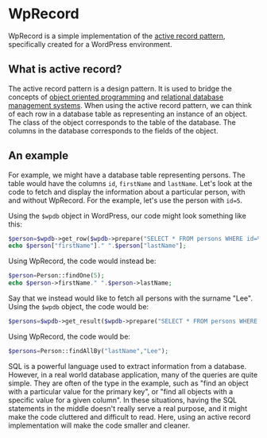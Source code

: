 WpRecord
========

WpRecord is a simple implementation of the [active record pattern](https://en.wikipedia.org/wiki/Active_record_pattern), specifically created for a WordPress environment.

## What is active record?

The active record pattern is a design pattern. It is used to bridge the concepts of [object oriented programming](https://en.wikipedia.org/wiki/Object-oriented_programming) and [relational database management systems](https://en.wikipedia.org/wiki/Relational_database_management_system). When using the active record pattern, we can think of each row in a database table as representing an instance of an object. The class of the object corresponds to the table of the database. The columns in the database corresponds to the fields of the object.

## An example

For example, we might have a database table representing persons. The table would have the columns `id`, `firstName` and `lastName`. Let's look at the code to fetch and display the information about a particular person, with and without WpRecord. For the example, let's use the person with `id=5`.

Using the `$wpdb` object in WordPress, our code might look something like this:

```php
$person=$wpdb->get_row($wpdb->prepare("SELECT * FROM persons WHERE id=%s",5),ARRAY_A);
echo $person["firstName"]." ".$person["lastName"];
```

Using WpRecord, the code would instead be:

```php
$person=Person::findOne(5);
echo $person->firstName." ".$person->lastName;
```

Say that we instead would like to fetch all persons with the surname "Lee". Using the `$wpdb` object, the code would be:

```php
$persons=$wpdb->get_result($wpdb->prepare("SELECT * FROM persons WHERE lastName=%s","Lee"),ARRAY_A);
```

Using WpRecord, the code would be:

```php
$persons=Person::findAllBy("lastName","Lee");
```

SQL is a powerful language used to extract information from a database. However, in a real world database application, many of the queries are quite simple. They are often of the type in the example, such as "find an object with a particular value for the primary key", or "find all objects with a specific value for a given column". In these situations, having the SQL statements in the middle doesn't really serve a real purpose, and it might make the code cluttered and difficult to read. Here, using an active record implementation will make the code smaller and cleaner.


